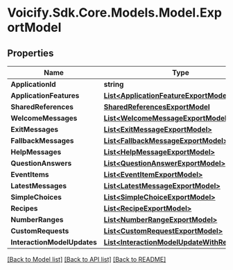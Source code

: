 # Voicify.Sdk.Core.Models.Model.ExportModel
## Properties

Name | Type | Description | Notes
------------ | ------------- | ------------- | -------------
**ApplicationId** | **string** |  | [optional] 
**ApplicationFeatures** | [**List&lt;ApplicationFeatureExportModel&gt;**](ApplicationFeatureExportModel.md) |  | [optional] 
**SharedReferences** | [**SharedReferencesExportModel**](SharedReferencesExportModel.md) |  | [optional] 
**WelcomeMessages** | [**List&lt;WelcomeMessageExportModel&gt;**](WelcomeMessageExportModel.md) |  | [optional] 
**ExitMessages** | [**List&lt;ExitMessageExportModel&gt;**](ExitMessageExportModel.md) |  | [optional] 
**FallbackMessages** | [**List&lt;FallbackMessageExportModel&gt;**](FallbackMessageExportModel.md) |  | [optional] 
**HelpMessages** | [**List&lt;HelpMessageExportModel&gt;**](HelpMessageExportModel.md) |  | [optional] 
**QuestionAnswers** | [**List&lt;QuestionAnswerExportModel&gt;**](QuestionAnswerExportModel.md) |  | [optional] 
**EventItems** | [**List&lt;EventItemExportModel&gt;**](EventItemExportModel.md) |  | [optional] 
**LatestMessages** | [**List&lt;LatestMessageExportModel&gt;**](LatestMessageExportModel.md) |  | [optional] 
**SimpleChoices** | [**List&lt;SimpleChoiceExportModel&gt;**](SimpleChoiceExportModel.md) |  | [optional] 
**Recipes** | [**List&lt;RecipeExportModel&gt;**](RecipeExportModel.md) |  | [optional] 
**NumberRanges** | [**List&lt;NumberRangeExportModel&gt;**](NumberRangeExportModel.md) |  | [optional] 
**CustomRequests** | [**List&lt;CustomRequestExportModel&gt;**](CustomRequestExportModel.md) |  | [optional] 
**InteractionModelUpdates** | [**List&lt;InteractionModelUpdateWithReference&gt;**](InteractionModelUpdateWithReference.md) |  | [optional] 

[[Back to Model list]](../README.md#documentation-for-models) [[Back to API list]](../README.md#documentation-for-api-endpoints) [[Back to README]](../README.md)

